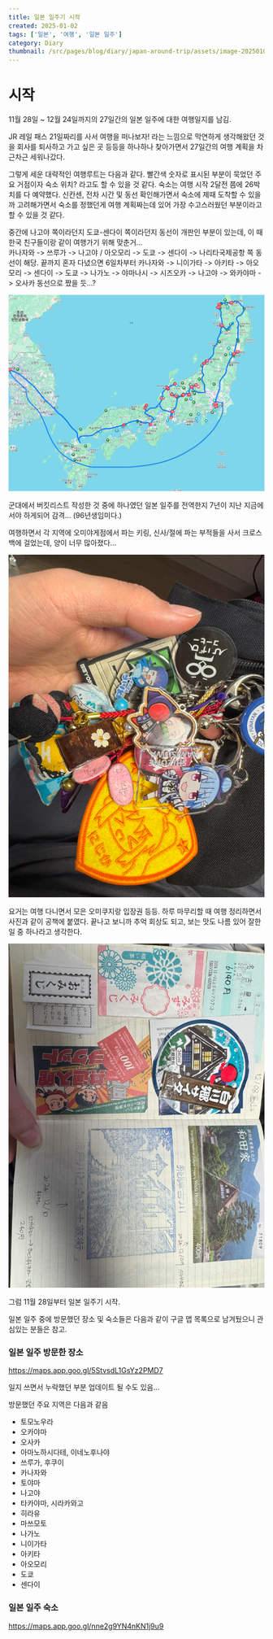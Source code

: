 ```yaml
---
title: 일본 일주기 시작
created: 2025-01-02
tags: ['일본', '여행', '일본 일주']
category: Diary
thumbnail: /src/pages/blog/diary/japan-around-trip/assets/image-20250103023827664.png
---
```


# 시작

11월 28일 ~ 12월 24일까지의 27일간의 일본 일주에 대한 여행일지를 남김.

JR 레일 패스 21일짜리를 사서 여행을 떠나보자! 라는 느낌으로 막연하게 생각해왔던 것을 회사를 퇴사하고 가고 싶은 곳 등등을 하나하나 찾아가면서 27일간의 여행 계획을 차근차근 세워나갔다. 

그렇게 세운 대략적인 여행루트는 다음과 같다.
빨간색 숫자로 표시된 부분이 묵었던 주요 거점이자 숙소 위치? 라고도 할 수 있을 것 같다.
숙소는 여행 시작 2달전 쯤에 26박치를 다 예약했다.
신칸센, 전차 시간 및 동선 확인해가면서 숙소에 제때 도착할 수 있을까 고려해가면서 숙소를 정했던게 여행 계획짜는데 있어 가장 수고스러웠던 부분이라고 할 수 있을 것 같다.

중간에 나고야 쪽이라던지 도쿄-센다이 쪽이라던지 동선이 개판인 부분이 있는데, 이 때 한국 친구들이랑 같이 여행가기 위해 맞춘거...  
카나자와 -> 쓰루가 -> 나고야 / 아오모리 -> 도쿄 -> 센다이 -> 나리타국제공항 쪽 동선이 해당.
끝까지 혼자 다녔으면 6일차부터 카나자와 -> 니이가타 -> 아키타 -> 아오모리 -> 센다이 -> 도쿄 -> 나가노 -> 야마나시 -> 시즈오카 -> 나고야 -> 와카야마 -> 오사카 동선으로 짰을 듯...?

![image-20250103023827664](./assets/image-20250103023827664.png)

군대에서 버킷리스트 작성한 것 중에 하나였던 일본 일주를 전역한지 7년이 지난 지금에서야 하게되어 감격…
(96년생임미다.)

여행하면서 각 지역에 오미야게점에서 파는 키링, 신사/절에 파는 부적들을 사서 크로스백에 걸었는데, 양이 너무 많아졌다...

![image-20250106011733489](./assets/image-20250106011733489.png)

요거는 여행 다니면서 모은 오미쿠지랑 입장권 등등. 
하루 마무리할 때 여행 정리하면서 사진과 같이 공책에 붙였다.
끝나고 보니까 추억 회상도 되고, 보는 맛도 나름 있어 잘한 일 중 하나라고 생각한다.

![image-20250106011724165](./assets/image-20250106011724165.png)

그럼 11월 28일부터 일본 일주기 시작.

일본 일주 중에 방문했던 장소 및 숙소들은 다음과 같이 구글 맵 목록으로 남겨뒀으니 관심있는 분들은 참고.

### 일본 일주 방문한 장소

https://maps.app.goo.gl/5StvsdL1GsYz2PMD7

일지 쓰면서 누락했던 부분 업데이트 될 수도 있음...

방문했던 주요 지역은 다음과 같음

- 토모노우라
- 오카야마
- 오사카
- 아마노하시다테, 이네노후나야
- 쓰루가, 후쿠이
- 카나자와
- 토야마
- 나고야
- 타카야마, 시라카와고
- 히라유
- 마쓰모토
- 나가노
- 니이가타
- 아키타
- 아오모리
- 도쿄
- 센다이

### 일본 일주 숙소

https://maps.app.goo.gl/nne2g9YN4nKN1j9u9
